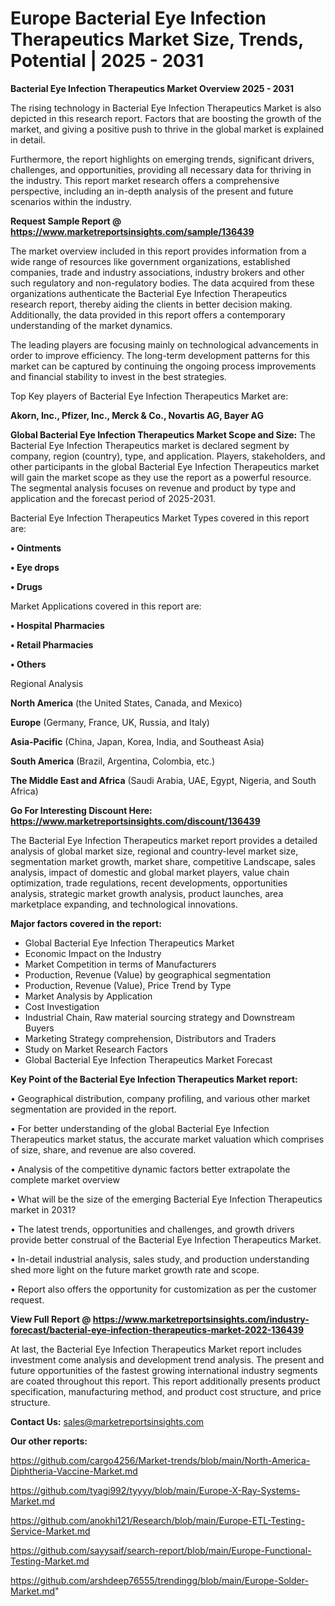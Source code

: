 # Europe Bacterial Eye Infection Therapeutics Market Size, Trends, Potential | 2025 - 2031

<Strong> Bacterial Eye Infection Therapeutics Market Overview 2025 - 2031</strong>

The rising technology in Bacterial Eye Infection Therapeutics Market is also depicted in this research report. Factors that are boosting the growth of the market, and giving a positive push to thrive in the global market is explained in detail.

Furthermore, the report highlights on emerging trends, significant drivers, challenges, and opportunities, providing all necessary data for thriving in the industry. This report market research offers a comprehensive perspective, including an in-depth analysis of the present and future scenarios within the industry.

<strong>Request Sample Report @ <a href=https://www.marketreportsinsights.com/sample/136439>https://www.marketreportsinsights.com/sample/136439</a></strong>

The market overview included in this report provides information from a wide range of resources like government organizations, established companies, trade and industry associations, industry brokers and other such regulatory and non-regulatory bodies. The data acquired from these organizations authenticate the Bacterial Eye Infection Therapeutics research report, thereby aiding the clients in better decision making. Additionally, the data provided in this report offers a contemporary understanding of the market dynamics.

The leading players are focusing mainly on technological advancements in order to improve efficiency. The long-term development patterns for this market can be captured by continuing the ongoing process improvements and financial stability to invest in the best strategies.

Top Key players of Bacterial Eye Infection Therapeutics Market are:

<strong>Akorn, Inc., Pfizer, Inc., Merck & Co., Novartis AG, Bayer AG</strong>

<strong><b>Global Bacterial Eye Infection Therapeutics Market Scope and Size:</b></strong>
The Bacterial Eye Infection Therapeutics market is declared segment by company, region (country), type, and application. Players, stakeholders, and other participants in the global Bacterial Eye Infection Therapeutics market will gain the market scope as they use the report as a powerful resource. The segmental analysis focuses on revenue and product by type and application and the forecast period of 2025-2031.

Bacterial Eye Infection Therapeutics Market Types covered in this report are:

<strong>• Ointments

• Eye drops

• Drugs</strong>

Market Applications covered in this report are:

<strong>• Hospital Pharmacies

• Retail Pharmacies

• Others</strong> 

Regional Analysis

<strong>North America</strong> (the United States, Canada, and Mexico)

<strong>Europe</strong> (Germany, France, UK, Russia, and Italy)

<strong>Asia-Pacific</strong> (China, Japan, Korea, India, and Southeast Asia)

<strong>South America</strong> (Brazil, Argentina, Colombia, etc.)

<strong>The Middle East and Africa</strong> (Saudi Arabia, UAE, Egypt, Nigeria, and South Africa)

<strong>Go For Interesting Discount Here: <a href=https://www.marketreportsinsights.com/discount/136439>https://www.marketreportsinsights.com/discount/136439</a></strong>

The Bacterial Eye Infection Therapeutics market report provides a detailed analysis of global market size, regional and country-level market size, segmentation market growth, market share, competitive Landscape, sales analysis, impact of domestic and global market players, value chain optimization, trade regulations, recent developments, opportunities analysis, strategic market growth analysis, product launches, area marketplace expanding, and technological innovations.

<strong><b>Major factors covered in the report:</b></strong>
<ul>
  <li>Global Bacterial Eye Infection Therapeutics Market </li>
  <li>Economic Impact on the Industry</li>
  <li>Market Competition in terms of Manufacturers</li>
  <li>Production, Revenue (Value) by geographical segmentation</li>
  <li>Production, Revenue (Value), Price Trend by Type</li>
  <li>Market Analysis by Application</li>
  <li>Cost Investigation</li>
  <li>Industrial Chain, Raw material sourcing strategy and Downstream Buyers</li>
  <li>Marketing Strategy comprehension, Distributors and Traders</li>
  <li>Study on Market Research Factors</li>
  <li>Global Bacterial Eye Infection Therapeutics Market Forecast</li>
</ul>

<strong><b>Key Point of the Bacterial Eye Infection Therapeutics Market report:</b></strong>

• Geographical distribution, company profiling, and various other market segmentation are provided in the report.

• For better understanding of the global Bacterial Eye Infection Therapeutics market status, the accurate market valuation which comprises of size, share, and revenue are also covered.

• Analysis of the competitive dynamic factors better extrapolate the complete market overview

• What will be the size of the emerging Bacterial Eye Infection Therapeutics market in 2031?

• The latest trends, opportunities and challenges, and growth drivers provide better construal of the Bacterial Eye Infection Therapeutics Market.

• In-detail industrial analysis, sales study, and production understanding shed more light on the future market growth rate and scope.

• Report also offers the opportunity for customization as per the customer request.

<strong><b>View Full Report @ <a href=https://www.marketreportsinsights.com/industry-forecast/bacterial-eye-infection-therapeutics-market-2022-136439>https://www.marketreportsinsights.com/industry-forecast/bacterial-eye-infection-therapeutics-market-2022-136439</a></b></strong>


At last, the Bacterial Eye Infection Therapeutics Market report includes investment come analysis and development trend analysis. The present and future opportunities of the fastest growing international industry segments are coated throughout this report. This report additionally presents product specification, manufacturing method, and product cost structure, and price structure.

<strong>Contact Us:</strong>
sales@marketreportsinsights.com

<strong>Our other reports:</strong>

<a href=https://github.com/cargo4256/Market-trends/blob/main/North-America-Diphtheria-Vaccine-Market.md>https://github.com/cargo4256/Market-trends/blob/main/North-America-Diphtheria-Vaccine-Market.md</a>

<a href=https://github.com/tyagi992/tyyyy/blob/main/Europe-X-Ray-Systems-Market.md>https://github.com/tyagi992/tyyyy/blob/main/Europe-X-Ray-Systems-Market.md</a>

<a href=https://github.com/anokhi121/Research/blob/main/Europe-ETL-Testing-Service-Market.md>https://github.com/anokhi121/Research/blob/main/Europe-ETL-Testing-Service-Market.md</a>

<a href=https://github.com/sayysaif/search-report/blob/main/Europe-Functional-Testing-Market.md>https://github.com/sayysaif/search-report/blob/main/Europe-Functional-Testing-Market.md</a>

<a href=https://github.com/arshdeep76555/trendingg/blob/main/Europe-Solder-Market.md>https://github.com/arshdeep76555/trendingg/blob/main/Europe-Solder-Market.md</a>"
